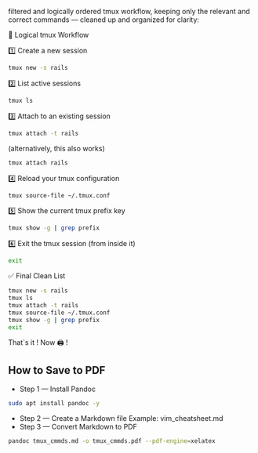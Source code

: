 filtered and logically ordered tmux workflow, keeping only the relevant and correct commands — cleaned up and organized for clarity:

🧭 Logical tmux Workflow

1️⃣ Create a new session
```bash
tmux new -s rails
```

2️⃣ List active sessions
```bash
tmux ls
```

3️⃣ Attach to an existing session

```bash
tmux attach -t rails
```
(alternatively, this also works)
```bash
tmux attach rails
```

4️⃣ Reload your tmux configuration
```bash
tmux source-file ~/.tmux.conf
```

5️⃣ Show the current tmux prefix key

```bash
tmux show -g | grep prefix
```

6️⃣ Exit the tmux session (from inside it)

```bash
exit
```

✅ Final Clean List

```bash
tmux new -s rails
tmux ls
tmux attach -t rails
tmux source-file ~/.tmux.conf
tmux show -g | grep prefix
exit
```

That`s it ! Now 🖨️ !

## How to Save to PDF
- Step 1 — Install Pandoc
```bash
sudo apt install pandoc -y
```
- Step 2 — Create a Markdown file
Example: vim_cheatsheet.md
- Step 3 — Convert Markdown to PDF
```bash
pandoc tmux_cmmds.md -o tmux_cmmds.pdf --pdf-engine=xelatex
```